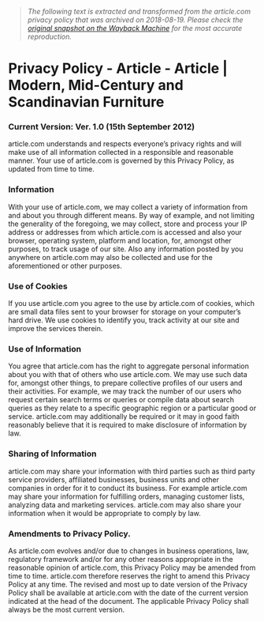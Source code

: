 > *The following text is extracted and transformed from the article.com privacy policy that was archived on 2018-08-19. Please check the [original snapshot on the Wayback Machine](https://web.archive.org/web/20180819224553id_/https%3A//www.article.com/privacy) for the most accurate reproduction.*

# Privacy Policy - Article - Article | Modern, Mid-Century and Scandinavian Furniture

### Current Version: Ver. 1.0 (15th September 2012)

article.com understands and respects everyone’s privacy rights and will make use of all information collected in a responsible and reasonable manner. Your use of article.com is governed by this Privacy Policy, as updated from time to time. 

### Information

With your use of article.com, we may collect a variety of information from and about you through different means. By way of example, and not limiting the generality of the foregoing, we may collect, store and process your IP address or addresses from which article.com is accessed and also your browser, operating system, platform and location, for, amongst other purposes, to track usage of our site. Also any information posted by you anywhere on article.com may also be collected and use for the aforementioned or other purposes. 

### Use of Cookies

If you use article.com you agree to the use by article.com of cookies, which are small data files sent to your browser for storage on your computer’s hard drive. We use cookies to identify you, track activity at our site and improve the services therein. 

### Use of Information

You agree that article.com has the right to aggregate personal information about you with that of others who use article.com. We may use such data for, amongst other things, to prepare collective profiles of our users and their activities. For example, we may track the number of our users who request certain search terms or queries or compile data about search queries as they relate to a specific geographic region or a particular good or service. article.com may additionally be required or it may in good faith reasonably believe that it is required to make disclosure of information by law. 

### Sharing of Information

article.com may share your information with third parties such as third party service providers, affiliated businesses, business units and other companies in order for it to conduct its business. For example article.com may share your information for fulfilling orders, managing customer lists, analyzing data and marketing services. article.com may also share your information when it would be appropriate to comply by law. 

### Amendments to Privacy Policy.

As article.com evolves and/or due to changes in business operations, law, regulatory framework and/or for any other reasons appropriate in the reasonable opinion of article.com, this Privacy Policy may be amended from time to time. article.com therefore reserves the right to amend this Privacy Policy at any time. The revised and most up to date version of the Privacy Policy shall be available at article.com with the date of the current version indicated at the head of the document. The applicable Privacy Policy shall always be the most current version. 
